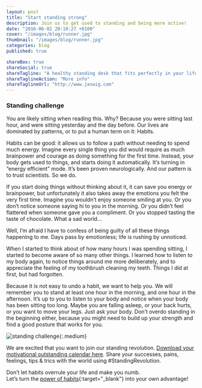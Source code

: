 ```yaml
---
layout: post
title: "Start standing strong"
description: Join us to get used to standing and being more active!
date: "2016-06-02 20:10:27 +0100"
cover: "/images/blog/runner.jpg"
thumbnail: "/images/blog/runner.jpg"
categories: blog
published: true

shareBox: true
shareSocial: true
shareTagline: "A healthy standing desk that fits perfectly in your life"
shareTaglineAction: "More info"
shareTaglineUrl: "http://www.jaswig.com"
---
```


### Standing challenge

You are likely sitting when reading this. Why? Because you were sitting last hour, and were sitting yesterday and the day before. Our lives are dominated by patterns, or to put a human term on it: Habits.  
<!--more-->

Habits can be good: it allows us to follow a path without needing to spend much energy. Imagine every single thing you did would require as much brainpower and courage as doing something for the first time. Instead, your body gets used to things, and starts doing it automatically. It’s turning in “energy efficient” mode. It’s been proven neurologically. And our pattern is to trust scientists. So we do.  

If you start doing things without thinking about it, it can save you energy or brainpower, but unfortunately it also takes away the emotions you felt the very first time. Imagine you wouldn’t enjoy someone smiling at you. Or you don’t notice someone saying hi to you in the morning. Or you didn’t feel flattered when someone gave you a compliment. Or you stopped tasting the taste of chocolate. What a sad world…  

Well, I’m afraid I have to confess of being guilty of all these things happening to me. Days pass by emotionless; life is rushing by unnoticed. 

When I started to think about of how many hours I was spending sitting, I started to become aware of so many other things. I learned how to listen to my body again, to notice things around me more deliberately, and to appreciate the feeling of my toothbrush cleaning my teeth. Things I did at first, but had forgotten. 

Because it is not easy to undo a habit, we want to help you. We will remember you to stand at least one hour in the morning, and one hour in the afternoon. It’s up to you to listen to your body and notice when your body has been sitting too long. Maybe you are falling asleep, or your back hurts, or you want to move your legs. Just ask your body. Don’t overdo standing in the beginning either, because you might need to build up your strength and find a good posture that works for you. 

![standing challenge](/images/blog/standingchallenge.jpg){:.medium}

We are excited that you want to join our standing revolution. [Download your motivational outstanding calendar here](/images/blog/standingchallengecalendar.jpg). Share your successes, pains, feelings, tips & trics with the world using #StandingRevolution.

Don’t let habits overrule your life and make you numb.  
Let’s turn the [power of habits](http://charlesduhigg.com/the-power-of-habit/){:target="_blank"} into your own advantage!
